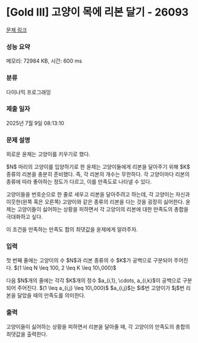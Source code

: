 # [Gold III] 고양이 목에 리본 달기 - 26093 

[문제 링크](https://www.acmicpc.net/problem/26093) 

### 성능 요약

메모리: 72984 KB, 시간: 600 ms

### 분류

다이나믹 프로그래밍

### 제출 일자

2025년 7월 9일 08:13:10

### 문제 설명

<p>외로운 윤제는 고양이를 키우기로 했다.</p>

<p>$N$ 마리의 고양이를 입양하기로 한 윤제는 고양이들에게 리본을 달아주기 위해 $K$ 종류의 리본을 충분히 준비했다. 즉, 각 리본의 개수는 무한하다. 각 고양이마다 리본의 종류에 따라 좋아하는 정도가 다르고, 이를 만족도로 나타낼 수 있다.</p>

<p>고양이들을 번호순으로 한 줄로 세우고 리본을 달아주려고 하는데, 각 고양이는 자신과 이웃한(왼쪽 혹은 오른쪽) 고양이와 같은 종류의 리본을 다는 것을 굉장히 싫어한다. 윤제는 고양이들이 싫어하는 상황을 피하면서 각 고양이의 리본에 대한 만족도의 총합을 극대화하고 싶다.</p>

<p>이 조건을 만족하는 만족도 합의 최댓값을 윤제에게 알려주자.</p>

### 입력 

 <p>첫 번째 줄에는 고양이의 수 $N$과 리본 종류의 수 $K$가 공백으로 구분되어 주어진다. $(1 \leq N \leq 100, 2 \leq K \leq 10\,000)$</p>

<p>다음 $N$개의 줄에는 각각 $K$개의 정수 $a_{i,1}, \cdots, a_{i,k}$이 공백으로 구분되어 주어진다. $(1 \leq a_{i,j} \leq 10\,000)$ $a_{i,j}$는 $i$번 고양이가 $j$번 리본을 달았을 때의 만족도를 의미한다.</p>

### 출력 

 <p>고양이들이 싫어하는 상황을 피하면서 리본을 달아줄 때, 각 고양이의 만족도의 총합의 최댓값을 출력한다.</p>


